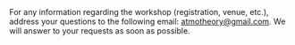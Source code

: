 
<html>

<style type="text/css">
.page-header {
  color: white;
  text-align: center;
  background-color: white;
  background-image: url("./images/atmoheader.png");
  background-repeat: no-repeat;
  background-size: cover;
  margin: 0 auto;

}
</style>
<body>
For any information regarding the workshop (registration, venue, etc.), address your questions to the following email: <a href="mailto:atmotheory@gmail.com">atmotheory@gmail.com</a>. We will answer to your requests as soon as possible.
</body>
</html>
